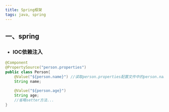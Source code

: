 ```yaml
---
title: Spring框架
tags: java, spring
---
```




## 一、spring

* ### IOC依赖注入

```java
@Component
@PropertySource("person.properties")
public class Person{
    @Value("${person.name}") //读取person.properties配置文件中的person.name属性，注入给name字段
    String name;
 
    @Value("${person.age}")
    String age;
    //省略setter方法...
}
```

